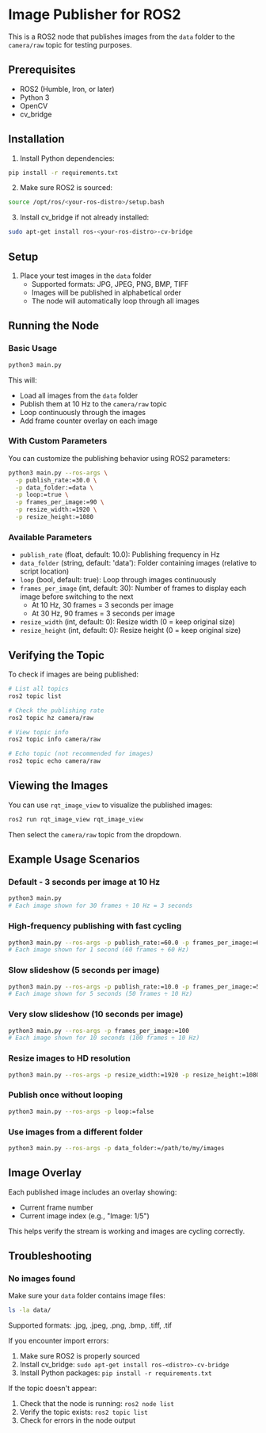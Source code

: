 # Image Publisher for ROS2

This is a ROS2 node that publishes images from the `data` folder to the `camera/raw` topic for testing purposes.

## Prerequisites

- ROS2 (Humble, Iron, or later)
- Python 3
- OpenCV
- cv_bridge

## Installation

1. Install Python dependencies:
```bash
pip install -r requirements.txt
```

2. Make sure ROS2 is sourced:
```bash
source /opt/ros/<your-ros-distro>/setup.bash
```

3. Install cv_bridge if not already installed:
```bash
sudo apt-get install ros-<your-ros-distro>-cv-bridge
```

## Setup

1. Place your test images in the `data` folder
   - Supported formats: JPG, JPEG, PNG, BMP, TIFF
   - Images will be published in alphabetical order
   - The node will automatically loop through all images

## Running the Node

### Basic Usage

```bash
python3 main.py
```

This will:
- Load all images from the `data` folder
- Publish them at 10 Hz to the `camera/raw` topic
- Loop continuously through the images
- Add frame counter overlay on each image

### With Custom Parameters

You can customize the publishing behavior using ROS2 parameters:

```bash
python3 main.py --ros-args \
  -p publish_rate:=30.0 \
  -p data_folder:=data \
  -p loop:=true \
  -p frames_per_image:=90 \
  -p resize_width:=1920 \
  -p resize_height:=1080
```

### Available Parameters

- `publish_rate` (float, default: 10.0): Publishing frequency in Hz
- `data_folder` (string, default: 'data'): Folder containing images (relative to script location)
- `loop` (bool, default: true): Loop through images continuously
- `frames_per_image` (int, default: 30): Number of frames to display each image before switching to the next
  - At 10 Hz, 30 frames = 3 seconds per image
  - At 30 Hz, 90 frames = 3 seconds per image
- `resize_width` (int, default: 0): Resize width (0 = keep original size)
- `resize_height` (int, default: 0): Resize height (0 = keep original size)

## Verifying the Topic

To check if images are being published:

```bash
# List all topics
ros2 topic list

# Check the publishing rate
ros2 topic hz camera/raw

# View topic info
ros2 topic info camera/raw

# Echo topic (not recommended for images)
ros2 topic echo camera/raw
```

## Viewing the Images

You can use `rqt_image_view` to visualize the published images:

```bash
ros2 run rqt_image_view rqt_image_view
```

Then select the `camera/raw` topic from the dropdown.

## Example Usage Scenarios

### Default - 3 seconds per image at 10 Hz
```bash
python3 main.py
# Each image shown for 30 frames ÷ 10 Hz = 3 seconds
```

### High-frequency publishing with fast cycling
```bash
python3 main.py --ros-args -p publish_rate:=60.0 -p frames_per_image:=60
# Each image shown for 1 second (60 frames ÷ 60 Hz)
```

### Slow slideshow (5 seconds per image)
```bash
python3 main.py --ros-args -p publish_rate:=10.0 -p frames_per_image:=50
# Each image shown for 5 seconds (50 frames ÷ 10 Hz)
```

### Very slow slideshow (10 seconds per image)
```bash
python3 main.py --ros-args -p frames_per_image:=100
# Each image shown for 10 seconds (100 frames ÷ 10 Hz)
```

### Resize images to HD resolution
```bash
python3 main.py --ros-args -p resize_width:=1920 -p resize_height:=1080
```

### Publish once without looping
```bash
python3 main.py --ros-args -p loop:=false
```

### Use images from a different folder
```bash
python3 main.py --ros-args -p data_folder:=/path/to/my/images
```

## Image Overlay

Each published image includes an overlay showing:
- Current frame number
- Current image index (e.g., "Image: 1/5")

This helps verify the stream is working and images are cycling correctly.

## Troubleshooting

### No images found
Make sure your `data` folder contains image files:
```bash
ls -la data/
```

Supported formats: .jpg, .jpeg, .png, .bmp, .tiff, .tif

If you encounter import errors:
1. Make sure ROS2 is properly sourced
2. Install cv_bridge: `sudo apt-get install ros-<distro>-cv-bridge`
3. Install Python packages: `pip install -r requirements.txt`

If the topic doesn't appear:
1. Check that the node is running: `ros2 node list`
2. Verify the topic exists: `ros2 topic list`
3. Check for errors in the node output
